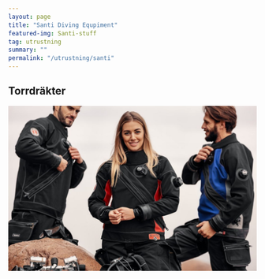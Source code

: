 ```yaml
---
layout: page
title: "Santi Diving Equpiment"
featured-img: Santi-stuff
tag: utrustning
summary: ""
permalink: "/utrustning/santi"
---
```


## Torrdräkter

[![Torrdräkter](/assets/img/utrustning/santi_suits.png)](/utrustning/santi/torrdrakter)
